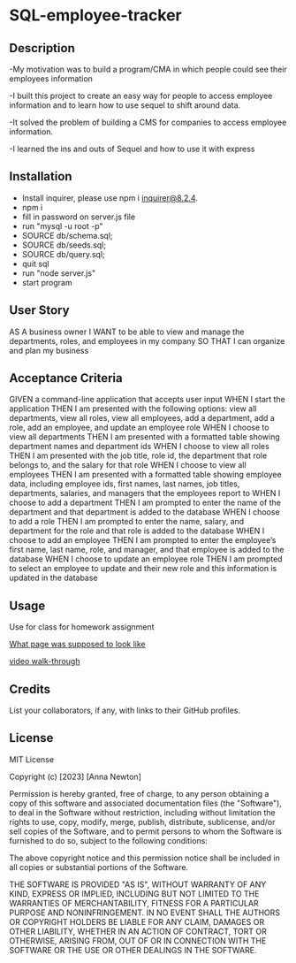 # SQL-employee-tracker


## Description

-My motivation was to build a program/CMA in which people could see their employees information

-I built this project to create an easy way for people to access employee information and to learn how to use sequel to shift around data.

-It solved the problem of building a CMS for companies to access employee information. 

-I learned the ins and outs of Sequel and how to use it with express
## Installation

-  Install inquirer, please use npm i inquirer@8.2.4.
-  npm i
-  fill in password on server.js file
-  run "mysql -u root -p" 
-  SOURCE db/schema.sql;
-  SOURCE db/seeds.sql;
-  SOURCE db/query.sql;
-  quit sql
-  run "node server.js"
- start program

## User Story

AS A business owner
I WANT to be able to view and manage the departments, roles, and employees in my company
SO THAT I can organize and plan my business

## Acceptance Criteria

GIVEN a command-line application that accepts user input
WHEN I start the application
THEN I am presented with the following options: view all departments, view all roles, view all employees, add a department, add a role, add an employee, and update an employee role
WHEN I choose to view all departments
THEN I am presented with a formatted table showing department names and department ids
WHEN I choose to view all roles
THEN I am presented with the job title, role id, the department that role belongs to, and the salary for that role
WHEN I choose to view all employees
THEN I am presented with a formatted table showing employee data, including employee ids, first names, last names, job titles, departments, salaries, and managers that the employees report to
WHEN I choose to add a department
THEN I am prompted to enter the name of the department and that department is added to the database
WHEN I choose to add a role
THEN I am prompted to enter the name, salary, and department for the role and that role is added to the database
WHEN I choose to add an employee
THEN I am prompted to enter the employee’s first name, last name, role, and manager, and that employee is added to the database
WHEN I choose to update an employee role
THEN I am prompted to select an employee to update and their new role and this information is updated in the database


## Usage

Use for class for homework assignment

[What page was supposed to look like](assets/mysql_employee-tracker.png)

[video walk-through](https://drive.google.com/file/d/1zTHFYMId30oPpMkL65LMLosrm-Yto2cI/view?usp=sharing)


## Credits

List your collaborators, if any, with links to their GitHub profiles.


## License

MIT License

Copyright (c) [2023] [Anna Newton]

Permission is hereby granted, free of charge, to any person obtaining a copy
of this software and associated documentation files (the "Software"), to deal
in the Software without restriction, including without limitation the rights
to use, copy, modify, merge, publish, distribute, sublicense, and/or sell
copies of the Software, and to permit persons to whom the Software is
furnished to do so, subject to the following conditions:

The above copyright notice and this permission notice shall be included in all
copies or substantial portions of the Software.

THE SOFTWARE IS PROVIDED "AS IS", WITHOUT WARRANTY OF ANY KIND, EXPRESS OR
IMPLIED, INCLUDING BUT NOT LIMITED TO THE WARRANTIES OF MERCHANTABILITY,
FITNESS FOR A PARTICULAR PURPOSE AND NONINFRINGEMENT. IN NO EVENT SHALL THE
AUTHORS OR COPYRIGHT HOLDERS BE LIABLE FOR ANY CLAIM, DAMAGES OR OTHER
LIABILITY, WHETHER IN AN ACTION OF CONTRACT, TORT OR OTHERWISE, ARISING FROM,
OUT OF OR IN CONNECTION WITH THE SOFTWARE OR THE USE OR OTHER DEALINGS IN THE
SOFTWARE.
